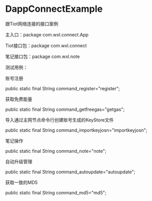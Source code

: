 # DappConnectExample
跟Tiot网络连接的接口案例

主入口：package com.wxl.connect.App

Tiot接口包：package com.wxl.connect

笔记接口包：package com.wxl.note


测试用例：


账号注册

public static final String command_register="register";

获取免费能量

public static final String command_getfreegas="getgas";

导入通过主网节点命令行创建账号生成的KeyStore文件

public static final String command_importkeyjosn="importkeyjosn";

笔记操作

public static final String command_note="note";

自动升级管理

public static final String command_autoupdate="autoupdate";
    
获取一致的MD5

public static final String command_md5="md5";

